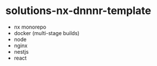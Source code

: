 # solutions-nx-dnnnr-template

- nx monorepo
- docker (multi-stage builds)
- node
- nginx
- nestjs
- react
